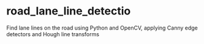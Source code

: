 # road_lane_line_detectio
Find lane lines on the road using Python and OpenCV, applying Canny edge detectors and Hough line transforms
